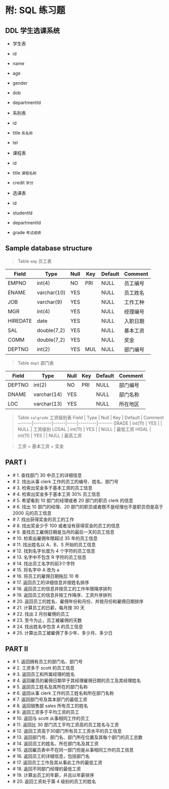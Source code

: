 # 附: SQL 练习题

## DDL 学生选课系统

- 学生表
 - id
 - name
 - age
 - gender
 - dob
 - departmentId
 
- 系别表
 - id
 - title `系名称`
 - tel
 
- 课程表
 - id
 - title `课程名称`
 - credit `学分`
- 选课表  
 - id
 - studentId
 - departmentId
 - grade `考试成绩`

## Sample database structure

> Table `emp` 员工表

Field    | Type        | Null | Key | Default | Comment
----------|-------------|------|-----|---------|-------
EMPNO    | int(4)      | NO   | PRI | NULL    | 员工编号
ENAME    | varchar(10) | YES  |     | NULL    | 员工姓名
JOB      | varchar(9)  | YES  |     | NULL    | 工作工种
MGR      | int(4)      | YES  |     | NULL    | 经理编号
HIREDATE | date        | YES  |     | NULL    | 入职日期
SAL      | double(7,2) | YES  |     | NULL    | 基本工资
COMM     | double(7,2) | YES  |     | NULL    | 奖金
DEPTNO   | int(2)      | YES  | MUL | NULL    | 部门编号

> Table `dept` 部门表

Field  | Type        | Null | Key | Default | Comment
--------|-------------|------|-----|---------|-------
DEPTNO | int(2)      | NO   | PRI | NULL    | 部门编号
DNAME  | varchar(14) | YES  |     | NULL    | 部门名称
LOC    | varchar(13) | YES  |     | NULL    | 所在地区
> Table `salgrade` 工资级别表
Field | Type    | Null | Key | Default | Comment
-------|---------|------|-----|---------|-------
GRADE | int(11) | YES  |     | NULL    | 工资级别
LOSAL | int(11) | YES  |     | NULL    | 最低工资
HISAL | int(11) | YES  |     | NULL    | 最高工资

> 工资 = 基本工资 + 奖金

## PART I

- \# 1. 查找部门 30 中员工的详细信息
- \# 2. 找出从事 clerk 工作的员工的编号、姓名、部门号
- \# 3. 检索出奖金多于基本工资的员工信息
- \# 4. 检索出奖金多于基本工资 30% 员工信息
- \# 5. 希望看到 10 部门的经理或者 20 部门的职员 clerk 的信息
- \# 6. 找出 10 部门的经理、20 部门的职员或者既不是经理也不是职员但是高于 2000 元的员工信息
- \# 7. 找出获得奖金的员工的工作
- \# 8. 找出奖金少于 100 或者没有获得奖金的员工的信息
- \# 9. 查找员工雇佣日期是当月的最后一天的员工信息
- \# 10. 检索出雇佣年限超过 35 年的员工信息
- \# 11. 找出姓名以 A、B、S 开始的员工信息
- \# 12. 找到名字长度为 4 个字符的员工信息
- \# 13. 名字中不包含 R 字符的员工信息
- \# 14. 找出员工名字的前3个字符
- \# 15. 将名字中 A 改为 a
- \# 16. 将员工的雇佣日期拖后 10 年
- \# 17. 返回员工的详细信息并按姓名排序
- \# 18. 返回员工的信息并按员工的工作年限降序排列
- \# 19. 返回员工的信息并按工作降序、工资升序排列
- \# 20. 返回员工的姓名、雇佣年份和月份，并按月份和雇佣日期排序
- \# 21. 计算员工的日薪，每月按 30 天
- \# 22. 找出 2 月份雇佣的员工
- \# 23. 至今为止，员工被雇佣的天数
- \# 24. 找出姓名中包含 A 的员工信息
- \# 25. 计算出员工被雇佣了多少年、多少月、多少日
## PART II
- \# 1. 返回拥有员工的部门名、部门号
- \# 2. 工资多于 scott 的员工信息
- \# 3. 返回员工和所属经理的姓名
- \# 4. 返回雇员的雇佣日期早于其经理雇佣日期的员工及其经理姓名
- \# 5. 返回员工姓名及其所在的部门名称
- \# 6. 返回从事 clerk 工作的员工姓名和所在部门名称
- \# 7. 返回部门号及其本部门的最低工资
- \# 8. 返回销售部 sales 所有员工的姓名
- \# 9. 返回工资多于平均工资的员工
- \# 10. 返回与 scott 从事相同工作的员工
- \# 11. 返回比 30 部门员工平均工资高的员工姓名与工资
- \# 12. 返回工资高于30部门所有员工工资水平的员工信息
- \# 13. 返回部门号、部门名、部门所在位置及其每个部门的员工总数
- \# 14. 返回员工的姓名、所在部门名及其工资
- \# 15. 返回雇员表中不在同一部门但是从事相同工作的员工信息
- \# 16. 返回员工的详细信息，包括部门名
- \# 17. 返回员工工作及其从事此工作的最低工资
- \# 18. 返回不同部门经理的最低工资
- \# 19. 计算出员工的年薪，并且以年薪排序
- \# 20. 返回工资处于第 4 级别的员工的姓名
